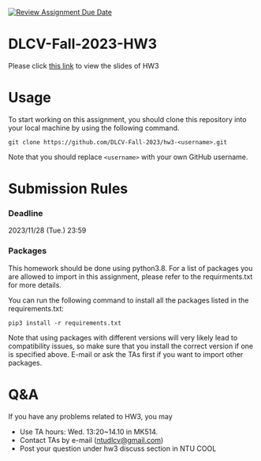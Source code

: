 [![Review Assignment Due Date](https://classroom.github.com/assets/deadline-readme-button-24ddc0f5d75046c5622901739e7c5dd533143b0c8e959d652212380cedb1ea36.svg)](https://classroom.github.com/a/gj9HrVrt)
# DLCV-Fall-2023-HW3

Please click [this link](https://docs.google.com/presentation/d/1EULIBowTya5Teydha7DhopHGA8Mzy4QmghByLa3PiL8/edit?usp=sharing) to view the slides of HW3

# Usage

To start working on this assignment, you should clone this repository into your local machine by using the following command.
    
    git clone https://github.com/DLCV-Fall-2023/hw3-<username>.git


Note that you should replace `<username>` with your own GitHub username.

# Submission Rules
### Deadline
2023/11/28 (Tue.) 23:59

### Packages
This homework should be done using python3.8. For a list of packages you are allowed to import in this assignment, please refer to the requirments.txt for more details.

You can run the following command to install all the packages listed in the requirements.txt:

    pip3 install -r requirements.txt

Note that using packages with different versions will very likely lead to compatibility issues, so make sure that you install the correct version if one is specified above. E-mail or ask the TAs first if you want to import other packages.

# Q&A
If you have any problems related to HW3, you may
- Use TA hours: Wed. 13:20~14.10 in MK514.
- Contact TAs by e-mail ([ntudlcv@gmail.com](mailto:ntudlcv@gmail.com))
- Post your question under hw3 discuss section in NTU COOL
